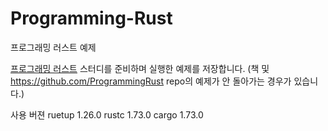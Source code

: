 # Programming-Rust
프로그래밍 러스트 예제

[프로그래밍 러스트](https://product.kyobobook.co.kr/detail/S000200629958) 스터디를 준비하며 실행한 예제를 저장합니다.
(책 및 https://github.com/ProgrammingRust repo의 예제가 안 돌아가는 경우가 있습니다.)

사용 버젼
ruetup 1.26.0
rustc 1.73.0
cargo 1.73.0
